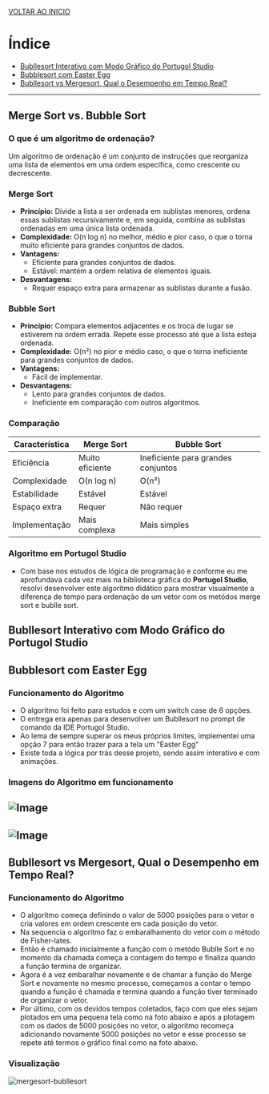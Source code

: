 [VOLTAR AO INICIO](../README.md)
# Índice

- [Bubllesort Interativo com Modo Gráfico do Portugol Studio](#bubllesort-interativo-com-modo-gráfico-do-portugol-studio)
- [Bubblesort com Easter Egg](#bubblesort-com-easter-egg)
- [Bubllesort vs Mergesort, Qual o Desempenho em Tempo Real?](#bubllesort-vs-mergesort-qual-o-desempenho-em-tempo-real)

---

## Merge Sort vs. Bubble Sort

### O que é um algoritmo de ordenação?

Um algoritmo de ordenação é um conjunto de instruções que reorganiza uma lista de elementos em uma ordem específica, como crescente ou decrescente.

### Merge Sort

* **Princípio:** Divide a lista a ser ordenada em sublistas menores, ordena essas sublistas recursivamente e, em seguida, combina as sublistas ordenadas em uma única lista ordenada.
* **Complexidade:** O(n log n) no melhor, médio e pior caso, o que o torna muito eficiente para grandes conjuntos de dados.
* **Vantagens:**
  * Eficiente para grandes conjuntos de dados.
  * Estável: mantém a ordem relativa de elementos iguais.
* **Desvantagens:**
  * Requer espaço extra para armazenar as sublistas durante a fusão.

### Bubble Sort

* **Princípio:** Compara elementos adjacentes e os troca de lugar se estiverem na ordem errada. Repete esse processo até que a lista esteja ordenada.
* **Complexidade:** O(n²) no pior e médio caso, o que o torna ineficiente para grandes conjuntos de dados.
* **Vantagens:**
  * Fácil de implementar.
* **Desvantagens:**
  * Lento para grandes conjuntos de dados.
  * Ineficiente em comparação com outros algoritmos.

### Comparação

| Característica | Merge Sort | Bubble Sort |
|---|---|---|
| Eficiência | Muito eficiente | Ineficiente para grandes conjuntos |
| Complexidade | O(n log n) | O(n²) |
| Estabilidade | Estável | Estável |
| Espaço extra | Requer | Não requer |
| Implementação | Mais complexa | Mais simples |

### Algoritmo em Portugol Studio

* Com base nos estudos de lógica de programação e conforme eu me aprofundava cada vez mais na biblioteca gráfica do **Portugol Studio**, resolvi desenvolver este algoritmo didático para mostrar visualmente a diferença de tempo para ordenação de um vetor com os metódos merge sort e bublle sort.

## Bubllesort Interativo com Modo Gráfico do Portugol Studio


## Bubblesort com Easter Egg

### Funcionamento do Algoritmo

* O algoritmo foi feito para estudos e com um switch case de 6 opções.
* O entrega era apenas para desenvolver um Bubllesort no prompt de comando da IDE Portugol Studio.
* Ao lema de sempre superar os meus próprios limites, implementei uma opção 7 para então trazer para a tela um "Easter Egg"
* Existe toda a lógica por trás desse projeto, sendo assim interativo e com animações.

### Imagens do Algoritmo em funcionamento
![Image](https://github.com/user-attachments/assets/fbc2e5fc-fe15-4347-826b-7f427de24acd)
---
![Image](https://github.com/user-attachments/assets/25e921ca-3994-4aeb-96f5-76e87f7fae8f)
---

## Bubllesort vs Mergesort, Qual o Desempenho em Tempo Real?

### Funcionamento do Algoritmo

* O algoritmo começa definindo o valor de 5000 posições para o vetor e cria valores em ordem crescente em cada posição do vetor.
* Na sequencia o algoritmo faz o embaralhamento do vetor com o método de Fisher-Iates.
* Então é chamado inicialmente a função com o metódo Bublle Sort e no momento da chamada começa a contagem do tempo e finaliza quando a função termina de organizar.
* Agora é a vez embaralhar novamente e de chamar a função do Merge Sort e novamente no mesmo processo, começamos a contar o tempo quando a função é chamada e termina quando a função tiver terminado de organizar o vetor.
* Por último, com os devidos tempos coletados, faço com que eles sejam plotados em uma pequena tela como na foto abaixo e após a plotagem com os dados de 5000 posições no vetor, o algoritmo recomeça adicionando novamente 5000 posições no vetor e esse processo se repete até termos o gráfico final como na foto abaixo.

### Visualização

![mergesort-bubllesort](https://github.com/user-attachments/assets/729336f5-ca29-4e64-8aaf-64008ab8bb2c)